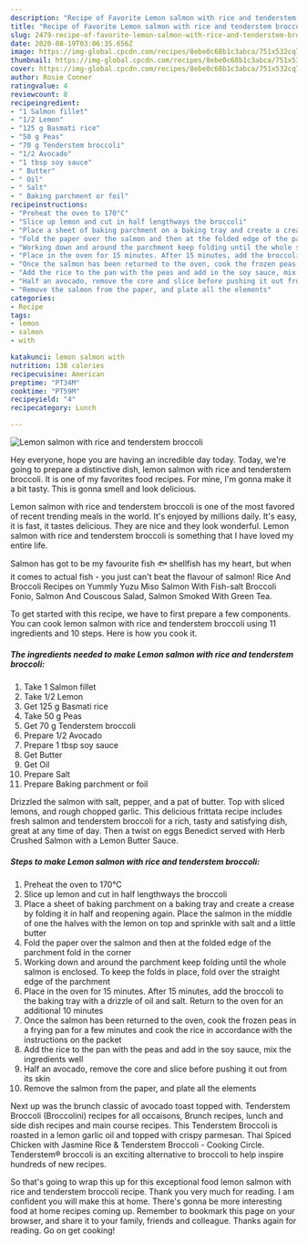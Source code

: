 ```yaml
---
description: "Recipe of Favorite Lemon salmon with rice and tenderstem broccoli"
title: "Recipe of Favorite Lemon salmon with rice and tenderstem broccoli"
slug: 2479-recipe-of-favorite-lemon-salmon-with-rice-and-tenderstem-broccoli
date: 2020-08-19T03:06:35.656Z
image: https://img-global.cpcdn.com/recipes/8ebe0c68b1c3abca/751x532cq70/lemon-salmon-with-rice-and-tenderstem-broccoli-recipe-main-photo.jpg
thumbnail: https://img-global.cpcdn.com/recipes/8ebe0c68b1c3abca/751x532cq70/lemon-salmon-with-rice-and-tenderstem-broccoli-recipe-main-photo.jpg
cover: https://img-global.cpcdn.com/recipes/8ebe0c68b1c3abca/751x532cq70/lemon-salmon-with-rice-and-tenderstem-broccoli-recipe-main-photo.jpg
author: Rosie Conner
ratingvalue: 4
reviewcount: 8
recipeingredient:
- "1 Salmon fillet"
- "1/2 Lemon"
- "125 g Basmati rice"
- "50 g Peas"
- "70 g Tenderstem broccoli"
- "1/2 Avocado"
- "1 tbsp soy sauce"
- " Butter"
- " Oil"
- " Salt"
- " Baking parchment or foil"
recipeinstructions:
- "Preheat the oven to 170°C"
- "Slice up lemon and cut in half lengthways the broccoli"
- "Place a sheet of baking parchment on a baking tray and create a crease by folding it in half and reopening again. Place the salmon in the middle of one the halves with the lemon on top and sprinkle with salt and a little butter"
- "Fold the paper over the salmon and then at the folded edge of the parchment fold in the corner"
- "Working down and around the parchment keep folding until the whole salmon is enclosed. To keep the folds in place, fold over the straight edge of the parchment"
- "Place in the oven for 15 minutes. After 15 minutes, add the broccoli to the baking tray with a drizzle of oil and salt. Return to the oven for an additional 10 minutes"
- "Once the salmon has been returned to the oven, cook the frozen peas in a frying pan for a few minutes and cook the rice in accordance with the instructions on the packet"
- "Add the rice to the pan with the peas and add in the soy sauce, mix the ingredients well"
- "Half an avocado, remove the core and slice before pushing it out from its skin"
- "Remove the salmon from the paper, and plate all the elements"
categories:
- Recipe
tags:
- lemon
- salmon
- with

katakunci: lemon salmon with 
nutrition: 138 calories
recipecuisine: American
preptime: "PT34M"
cooktime: "PT59M"
recipeyield: "4"
recipecategory: Lunch

---
```



![Lemon salmon with rice and tenderstem broccoli](https://img-global.cpcdn.com/recipes/8ebe0c68b1c3abca/751x532cq70/lemon-salmon-with-rice-and-tenderstem-broccoli-recipe-main-photo.jpg)

Hey everyone, hope you are having an incredible day today. Today, we're going to prepare a distinctive dish, lemon salmon with rice and tenderstem broccoli. It is one of my favorites food recipes. For mine, I'm gonna make it a bit tasty. This is gonna smell and look delicious.

Lemon salmon with rice and tenderstem broccoli is one of the most favored of recent trending meals in the world. It's enjoyed by millions daily. It's easy, it is fast, it tastes delicious. They are nice and they look wonderful. Lemon salmon with rice and tenderstem broccoli is something that I have loved my entire life.

Salmon has got to be my favourite fish 🐟 shellfish has my heart, but when it comes to actual fish - you just can&#39;t beat the flavour of salmon! Rice And Broccoli Recipes on Yummly Yuzu Miso Salmon With Fish-salt Broccoli Fonio, Salmon And Couscous Salad, Salmon Smoked With Green Tea.


To get started with this recipe, we have to first prepare a few components. You can cook lemon salmon with rice and tenderstem broccoli using 11 ingredients and 10 steps. Here is how you cook it.

<!--inarticleads1-->

##### The ingredients needed to make Lemon salmon with rice and tenderstem broccoli:

1. Take 1 Salmon fillet
1. Take 1/2 Lemon
1. Get 125 g Basmati rice
1. Take 50 g Peas
1. Get 70 g Tenderstem broccoli
1. Prepare 1/2 Avocado
1. Prepare 1 tbsp soy sauce
1. Get  Butter
1. Get  Oil
1. Prepare  Salt
1. Prepare  Baking parchment or foil


Drizzled the salmon with salt, pepper, and a pat of butter. Top with sliced lemons, and rough chopped garlic. This delicious frittata recipe includes fresh salmon and tenderstem broccoli for a rich, tasty and satisfying dish, great at any time of day. Then a twist on eggs Benedict served with Herb Crushed Salmon with a Lemon Butter Sauce. 

<!--inarticleads2-->

##### Steps to make Lemon salmon with rice and tenderstem broccoli:

1. Preheat the oven to 170°C
1. Slice up lemon and cut in half lengthways the broccoli
1. Place a sheet of baking parchment on a baking tray and create a crease by folding it in half and reopening again. Place the salmon in the middle of one the halves with the lemon on top and sprinkle with salt and a little butter
1. Fold the paper over the salmon and then at the folded edge of the parchment fold in the corner
1. Working down and around the parchment keep folding until the whole salmon is enclosed. To keep the folds in place, fold over the straight edge of the parchment
1. Place in the oven for 15 minutes. After 15 minutes, add the broccoli to the baking tray with a drizzle of oil and salt. Return to the oven for an additional 10 minutes
1. Once the salmon has been returned to the oven, cook the frozen peas in a frying pan for a few minutes and cook the rice in accordance with the instructions on the packet
1. Add the rice to the pan with the peas and add in the soy sauce, mix the ingredients well
1. Half an avocado, remove the core and slice before pushing it out from its skin
1. Remove the salmon from the paper, and plate all the elements


Next up was the brunch classic of avocado toast topped with. Tenderstem Broccoli (Broccolini) recipes for all occaisons, Brunch recipes, lunch and side dish recipes and main course recipes. This Tenderstem Broccoli is roasted in a lemon garlic oil and topped with crispy parmesan. Thai Spiced Chicken with Jasmine Rice &amp; Tenderstem Broccoli - Cooking Circle. Tenderstem® broccoli is an exciting alternative to broccoli to help inspire hundreds of new recipes. 

So that's going to wrap this up for this exceptional food lemon salmon with rice and tenderstem broccoli recipe. Thank you very much for reading. I am confident you will make this at home. There's gonna be more interesting food at home recipes coming up. Remember to bookmark this page on your browser, and share it to your family, friends and colleague. Thanks again for reading. Go on get cooking!
